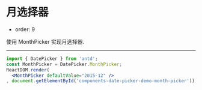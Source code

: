 # 月选择器

- order: 9

使用 MonthPicker 实现月选择器.

---

````jsx
import { DatePicker } from 'antd';
const MonthPicker = DatePicker.MonthPicker;
ReactDOM.render(
  <MonthPicker defaultValue="2015-12" />
, document.getElementById('components-date-picker-demo-month-picker'));
````
